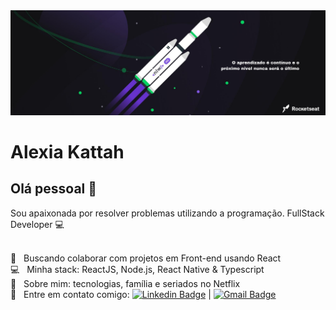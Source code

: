 <img width="auto" src="https://github.com/alexiakattah/alexiakattah/blob/master/banner.png">


# Alexia Kattah

## Olá pessoal 👋
Sou apaixonada por resolver problemas utilizando a programação.
FullStack Developer :computer:

 <br/> :purple_heart: &nbsp; Buscando colaborar com projetos em Front-end usando React
 <br/> :computer: &nbsp; Minha stack: ReactJS, Node.js, React Native & Typescript
 <br/> 💬  &nbsp; Sobre mim: tecnologias, família e seriados no Netflix
 <br/> :email: &nbsp; Entre em contato comigo: [![Linkedin Badge](https://img.shields.io/badge/-AlexiaKattah-blue?style=flat-square&logo=Linkedin&logoColor=white&link=https://www.linkedin.com/in/alexiakattah/)](https://www.linkedin.com/in/alexiakattah/) 
| 
[![Gmail Badge](https://img.shields.io/badge/-alexiakattah@gmail.com-c14438?style=flat-square&logo=Gmail&logoColor=white&link=mailto:alexiakattah@gmail.com)](mailto:alexiakattah@gmail.com)
